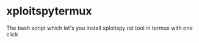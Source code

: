 # xploitspytermux
The bash script which let's you install xploitspy rat tool in termux with one click





